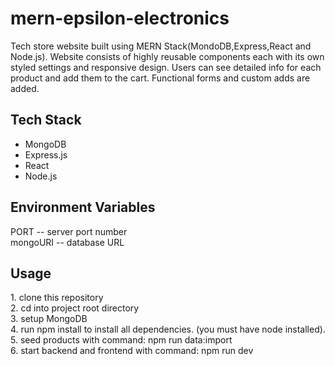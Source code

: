 # mern-epsilon-electronics
Tech store website built using MERN Stack(MondoDB,Express,React and Node.js). Website consists of highly reusable components each with its own styled settings and responsive design. Users can see detailed info for each product and add them to the cart. Functional forms and custom adds are added.

<h2>Tech Stack</h2>

<ul>
<li>MongoDB</li>
<li>Express.js</li>
<li>React</li>
<li>Node.js</li>
</ul>

<h2>Environment Variables</h2>

PORT -- server port number <br>
mongoURI -- database URL

<h2>Usage</h2>
1. clone this repository <br>
2. cd into project root directory <br>
3. setup MongoDB <br>
4. run npm install to install all dependencies. (you must have node installed). <br>
5. seed products with command: npm run data:import <br>
6. start backend and frontend with command: npm run dev <br>
